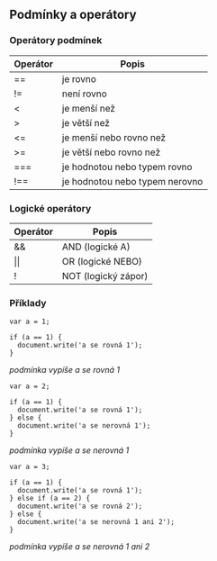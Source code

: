 ## Podmínky a operátory

### Operátory podmínek
Operátor | Popis
-------- | -----
\=\= | je rovno
\!\= | není rovno
\< | je menší než
\> | je větší než
\<\= | je menší nebo rovno než
\>\= | je větší nebo rovno než
\=\=\= | je hodnotou nebo typem rovno
\!\=\= | je hodnotou nebo typem nerovno

### Logické operátory
Operátor | Popis
-------- | -----
\&\& | AND (logické A)
\|\| | OR (logické NEBO)
\! | NOT (logický zápor)

### Příklady
```
var a = 1;

if (a == 1) {
  document.write('a se rovná 1');
}
```
*podmínka vypíše a se rovná 1*

```
var a = 2;

if (a == 1) {
  document.write('a se rovná 1');
} else {
  document.write('a se nerovná 1');
}
```
*podmínka vypíše a se nerovná 1*

```
var a = 3;

if (a == 1) {
  document.write('a se rovná 1');
} else if (a == 2) {
  document.write('a se rovná 2');
} else {
  document.write('a se nerovná 1 ani 2');
}
```
*podmínka vypíše a se nerovná 1 ani 2*
